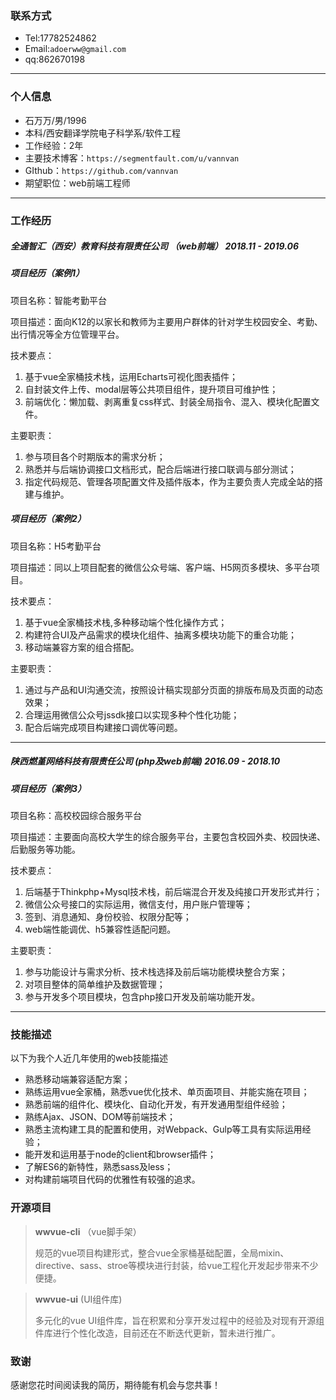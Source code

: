 ### 联系方式
- Tel:17782524862
- Email:`adoerww@gmail.com`  
- qq:862670198 
----

### 个人信息

- 石万万/男/1996
- 本科/西安翻译学院电子科学系/软件工程
- 工作经验：2年
- 主要技术博客：`https://segmentfault.com/u/vannvan`
- GIthub：`https://github.com/vannvan`
- 期望职位：web前端工程师

----

### 工作经历

##### 全通智汇（西安）教育科技有限责任公司  （web前端）       2018.11 - 2019.06

##### 项目经历（案例1）

项目名称：智能考勤平台

项目描述：面向K12的以家长和教师为主要用户群体的针对学生校园安全、考勤、出行情况等全方位管理平台。

技术要点：

1. 基于vue全家桶技术栈，运用Echarts可视化图表插件；
2. 自封装文件上传、modal层等公共项目组件，提升项目可维护性；
3. 前端优化：懒加载、剥离重复css样式、封装全局指令、混入、模块化配置文件。

主要职责：

1. 参与项目各个时期版本的需求分析；
2. 熟悉并与后端协调接口文档形式，配合后端进行接口联调与部分测试；
3. 指定代码规范、管理各项配置文件及插件版本，作为主要负责人完成全站的搭建与维护。

##### 项目经历（案例2）

项目名称：H5考勤平台

项目描述：同以上项目配套的微信公众号端、客户端、H5网页多模块、多平台项目。

技术要点：

1. 基于vue全家桶技术栈,多种移动端个性化操作方式；
2. 构建符合UI及产品需求的模块化组件、抽离多模块功能下的重合功能；
3. 移动端兼容方案的组合搭配。

主要职责：

1. 通过与产品和UI沟通交流，按照设计稿实现部分页面的排版布局及页面的动态效果；
2. 合理运用微信公众号jssdk接口以实现多种个性化功能；
3. 配合后端完成项目构建接口调优等问题。

----

##### 陕西燃堇网络科技有限责任公司    (php及web前端)       2016.09 - 2018.10

##### 项目经历（案例3）

项目名称：高校校园综合服务平台

项目描述：主要面向高校大学生的综合服务平台，主要包含校园外卖、校园快递、后勤服务等功能。

技术要点：

1. 后端基于Thinkphp+Mysql技术栈，前后端混合开发及纯接口开发形式并行；
2. 微信公众号接口的实际运用，微信支付，用户账户管理等；
3. 签到、消息通知、身份校验、权限分配等；
4. web端性能调优、h5兼容性适配问题。

主要职责：

1. 参与功能设计与需求分析、技术栈选择及前后端功能模块整合方案；
2. 对项目整体的简单维护及数据管理；
3. 参与开发多个项目模块，包含php接口开发及前端功能开发。

----

### 技能描述

以下为我个人近几年使用的web技能描述

- 熟悉移动端兼容适配方案；
- 熟练运用vue全家桶，熟悉vue优化技术、单页面项目、并能实施在项目；
- 熟悉前端的组件化、模块化、自动化开发，有开发通用型组件经验；
- 熟练Ajax、JSON、DOM等前端技术；
- 熟悉主流构建工具的配置和使用，对Webpack、Gulp等工具有实际运用经验；
- 能开发和运用基于node的client和browser插件；
- 了解ES6的新特性，熟悉sass及less；
- 对构建前端项目代码的优雅性有较强的追求。

### 开源项目

> **wwvue-cli**  （vue脚手架）
>
> 规范的vue项目构建形式，整合vue全家桶基础配置，全局mixin、directive、sass、stroe等模块进行封装，给vue工程化开发起步带来不少便捷。

> **wwvue-ui**      (UI组件库)
>
> 多元化的vue UI组件库，旨在积累和分享开发过程中的经验及对现有开源组件库进行个性化改造，目前还在不断迭代更新，暂未进行推广。

### 致谢

感谢您花时间阅读我的简历，期待能有机会与您共事！

